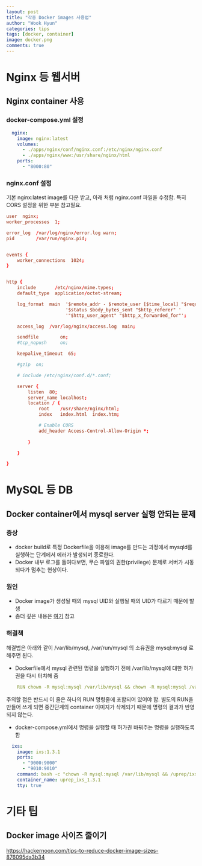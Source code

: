 ```yaml
---
layout: post
title: "각종 Docker images 사용법"
author: "Wook Hyun"
categories: tips
tags: [docker, container]
image: docker.png
comments: true
---
```


# Nginx 등 웹서버

## Nginx container 사용

### docker-compose.yml 설정

```yaml
  nginx:
    image: nginx:latest
    volumes:
      - ./apps/nginx/conf/nginx.conf:/etc/nginx/nginx.conf
      - ./apps/nginx/www:/usr/share/nginx/html
    ports:
      - "8000:80"
```

### nginx.conf 설정

기본 nginx:latest image를 다운 받고, 아래 처럼 nginx.conf 파일을 수정함.
특히 CORS 설정을 위한 부분 참고필요.

```conf
user  nginx;
worker_processes  1;

error_log  /var/log/nginx/error.log warn;
pid        /var/run/nginx.pid;


events {
    worker_connections  1024;
}


http {
    include       /etc/nginx/mime.types;
    default_type  application/octet-stream;

    log_format  main  '$remote_addr - $remote_user [$time_local] "$request" '
                      '$status $body_bytes_sent "$http_referer" '
                      '"$http_user_agent" "$http_x_forwarded_for"';

    access_log  /var/log/nginx/access.log  main;

    sendfile        on;
    #tcp_nopush     on;

    keepalive_timeout  65;

    #gzip  on;

    # include /etc/nginx/conf.d/*.conf;

    server {
        listen  80;
        server_name localhost;
        location / {
            root    /usr/share/nginx/html;
            index   index.html  index.htm;

            # Enable CORS
            add_header Access-Control-Allow-Origin *;
 
        }

    }

}

```



# MySQL 등 DB

## Docker container에서 mysql server 실행 안되는 문제

### 증상

- docker build로 특정 Dockerfile을 이용해 image를 만드는 과정에서 mysqld를 실행하는 단계에서 에러가 발생되며 종료한다.
- Docker 내부 로그를 들여다보면, 무슨 파일의 권한(privilege) 문제로 서버가 시동되다가 멈추는 현상이다.

### 원인

- Docker image가 생성될 때의 mysql UID와 실행될 때의 UID가 다르기 때문에 발생
- 좀더 깊은 내용은 [여기](https://stackoverflow.com/questions/50397971/run-mysql-a-prefilled-docker-container-as-random-non-root-linux-user) 참고


### 해결책

해결법은 아래와 같이 /var/lib/mysql, /var/run/mysql 의 소유권을 mysql:mysql 로 해주면 된다.


- Dockerfile에서 mysql 관련된 명령을 실행하기 전에 /var/lib/mysql에 대한 허가권을 다시 터치해 줌
```yml
    RUN chown -R mysql:mysql /var/lib/mysql && chown -R mysql:mysql /var/run/ && service mysql start 
```
주의할 점은 반드시 이 줄은 하나의 RUN 명령줄에 포함되어 있어야 함. 별도의 RUN을 만들어 쓰게 되면 중간단계의 container 이미지가 삭제되기 때문에 명령의 결과가 반영되지 않는다. 

- docker-compose.yml에서 명령을 실행할 때 허가권 바꿔주는 명령을 실행하도록 함
```yml
  ixs:
    image: ixs:1.3.1
    ports:
      - "9000:9000"
      - "9010:9010"
    command: bash -c "chown -R mysql:mysql /var/lib/mysql && /uprep/ixs.sh 192.168.1.4:9000 9010"
    container_name: uprep_ixs_1.3.1
    tty: true
```

# 기타 팁

## Docker image 사이즈 줄이기

https://hackernoon.com/tips-to-reduce-docker-image-sizes-876095da3b34

